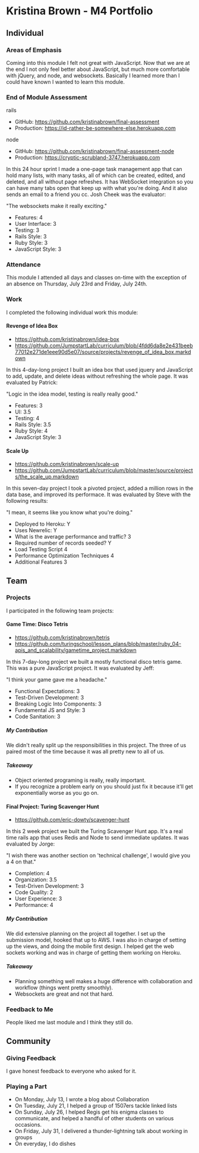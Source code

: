 # Kristina Brown - M4 Portfolio

## Individual

### Areas of Emphasis

Coming into this module I felt not great with JavaScript. Now that we are at the end I not
only feel better about JavaScript, but much more comfortable with jQuery, and node, and websockets. Basically I learned more than I could have known I wanted to learn this module. 

### End of Module Assessment

rails
* GitHub: https://github.com/kristinabrown/final-assessment
* Production: https://id-rather-be-somewhere-else.herokuapp.com

node
* GitHub: https://github.com/kristinabrown/final-assessment-node
* Production: https://cryptic-scrubland-3747.herokuapp.com

In this 24 hour sprint I made a one-page task management app that can hold many lists, with many tasks, all of which can be created, edited, and deleted, and all without page refreshes. It has WebSocket integration so you can have many tabs open that keep up with what you're doing. And it also sends an email to a friend you cc. Josh Cheek was the evaluator: 

"The websockets make it really exciting."

* Features: 4 
* User Interface: 3 
* Testing: 3
* Rails Style: 3 
* Ruby Style: 3
* JavaScript Style: 3 

### Attendance

This module I attended all days and classes on-time with the exception of an
absence on Thursday, July 23rd and Friday, July 24th.

### Work

I completed the following individual work this module:

#### Revenge of Idea Box

* https://github.com/kristinabrown/idea-box
* https://github.com/JumpstartLab/curriculum/blob/4fdd6da8e2e431beeb77012e271de1eee90d5e07/source/projects/revenge_of_idea_box.markdown

In this 4-day-long project I built an idea box that used jquery and JavaScript to 
add, update, and delete ideas without refreshing the whole page. It was evaluated by Patrick:

"Logic in the idea model, testing is really really good."

* Features: 3
* UI: 3.5
* Testing: 4
* Rails Style: 3.5
* Ruby Style: 4
* JavaScript Style: 3

#### Scale Up

* https://github.com/kristinabrown/scale-up
* https://github.com/JumpstartLab/curriculum/blob/master/source/projects/the_scale_up.markdown

In this seven-day project I took a pivoted project, added a million rows in the data base, and improved its performace. It was evaluated by Steve with the following results:

"I mean, it seems like you know what you're doing."

* Deployed to Heroku: Y
* Uses Newrelic: Y
* What is the average performance and traffic? 3
* Required number of records seeded? Y
* Load Testing Script 4
* Performance Optimization Techniques 4
* Additional Features 3


## Team

### Projects

I participated in the following team projects:

#### Game Time: Disco Tetris

* https://github.com/kristinabrown/tetris
*  https://github.com/turingschool/lesson_plans/blob/master/ruby_04-apis_and_scalability/gametime_project.markdown

In this 7-day-long project we built a mostly functional disco tetris game. This was a pure JavaScript project. It was evaluated by Jeff:

"I think your game gave me a headache."

* Functional Expectations: 3
* Test-Driven Development: 3
* Breaking Logic Into Components: 3
* Fundamental JS and Style: 3
* Code Sanitation: 3

##### My Contribution
We didn't really split up the responsibilities in this project. The three of us paired most of the time because it was all pretty new to all of us.

##### Takeaway
* Object oriented programing is really, really important.
* If you recognize a problem early on you should just fix it because it'll get exponentially worse as you go on.

#### Final Project: Turing Scavenger Hunt

* https://github.com/eric-dowty/scavenger-hunt

In this 2 week project we built the Turing Scavenger Hunt app. It's a real time rails app that uses Redis and Node to send immediate updates. It was evaluated by Jorge:

"I wish there was another section on 'technical challenge', I would give you a 4 on that."

* Completion: 4 
* Organization: 3.5 
* Test-Driven Development: 3 
* Code Quality: 2 
* User Experience: 3
* Performance: 4 

##### My Contribution
We did extensive planning on the project all together. I set up the submission model, hooked that up to AWS. I was also in charge of setting up the views, and doing the mobile first design. I helped get the web sockets working and was in charge of getting them working on Heroku.

##### Takeaway
* Planning something well makes a huge difference with collaboration and workflow (things went pretty smoothly).
* Websockets are great and not that hard. 

### Feedback to Me

People liked me last module and I think they still do.

## Community

### Giving Feedback

I gave honest feedback to everyone who asked for it.

### Playing a Part

* On Monday, July 13, I wrote a blog about Collaboration
* On Tuesday, July 21, I helped a group of 1507ers tackle linked lists
* On Sunday, July 26, I helped Regis get his enigma classes to communicate, and helped
a handful of other students on various occasions. 
* On Friday, July 31, I delivered a thunder-lightning talk about working in groups
* On everyday, I do dishes